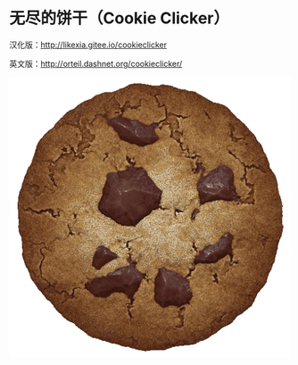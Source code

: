 # 无尽的饼干（Cookie Clicker）

汉化版：http://likexia.gitee.io/cookieclicker

英文版：http://orteil.dashnet.org/cookieclicker/


<img src="img/perfectCookie.png">


